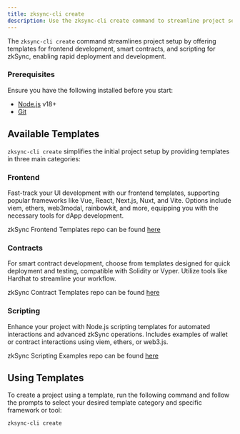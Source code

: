 ```yaml
---
title: zksync-cli create
description: Use the zksync-cli create command to streamline project setup.
---
```


The `zksync-cli create` command streamlines project setup by offering templates for frontend development, smart contracts,
and scripting for zkSync, enabling rapid deployment and development.

### Prerequisites

Ensure you have the following installed before you start:

- [Node.js](https://nodejs.org) v18+
- [Git](https://git-scm.com/downloads)

## Available Templates

`zksync-cli create` simplifies the initial project setup by providing templates in three main categories:

### Frontend

Fast-track your UI development with our frontend templates, supporting popular frameworks like Vue, React, Next.js, Nuxt, and Vite.
Options include viem, ethers, web3modal, rainbowkit, and more, equipping you with the necessary tools for dApp development.

zkSync Frontend Templates repo can be found [here](%%zk_git_repo_zksync-frontend-templates%%#readme)

### Contracts

For smart contract development, choose from templates designed for quick deployment and testing, compatible with Solidity or Vyper.
Utilize tools like Hardhat to streamline your workflow.

zkSync Contract Templates repo can be found [here](%%zk_git_repo_zksync-contract-templates%%#readme)

### Scripting

Enhance your project with Node.js scripting templates for automated interactions and advanced zkSync operations.
Includes examples of wallet or contract interactions using viem, ethers, or web3.js.

zkSync Scripting Examples repo can be found [here](%%zk_git_repo_zksync-scripting-templates%%#readme)

## Using Templates

To create a project using a template, run the following command and follow the prompts to select your desired template category
and specific framework or tool:

```bash
zksync-cli create
```
